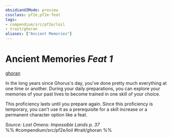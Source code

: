 ```yaml
---
obsidianUIMode: preview
cssclass: pf2e,pf2e-feat
tags:
- compendium/src/pf2e/loil
- trait/ghoran
aliases: ["Ancient Memories"]
---
```

# Ancient Memories  *Feat 1*  
[ghoran](rules/traits/ghoran-loil.md)  


In the long years since Ghorus's day, you've done pretty much everything at one time or another. During your daily preparations, you can explore your memories of your past lives to become trained in one skill of your choice.

This proficiency lasts until you prepare again. Since this proficiency is temporary, you can't use it as a prerequisite for a skill increase or a permanent character option like a feat.

*Source: Lost Omens: Impossible Lands p. 37*  
%% #compendium/src/pf2e/loil #trait/ghoran %%